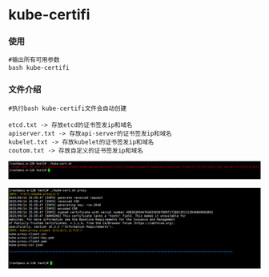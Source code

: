 # kube-certifi

### 使用

```
#输出所有可用参数
bash kube-certifi
```

### 文件介绍

```
#执行bash kube-certifi文件会自动创建

etcd.txt -> 存放etcd的证书签发ip和域名
apiserver.txt -> 存放api-server的证书签发ip和域名
kubelet.txt -> 存放kubelet的证书签发ip和域名
coutom.txt -> 存放自定义的证书签发ip和域名
```

![](images/s1.png)

![](images/s2.png)